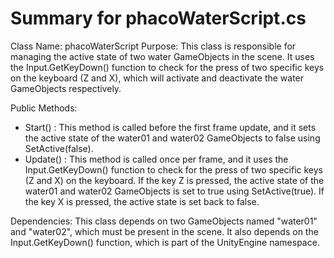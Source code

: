 # Summary for phacoWaterScript.cs


Class Name: phacoWaterScript
Purpose: This class is responsible for managing the active state of two water GameObjects in the scene. It uses the Input.GetKeyDown() function to check for the press of two specific keys on the keyboard (Z and X), which will activate and deactivate the water GameObjects respectively.

Public Methods:

* Start() : This method is called before the first frame update, and it sets the active state of the water01 and water02 GameObjects to false using SetActive(false).
* Update() : This method is called once per frame, and it uses the Input.GetKeyDown() function to check for the press of two specific keys (Z and X) on the keyboard. If the key Z is pressed, the active state of the water01 and water02 GameObjects is set to true using SetActive(true). If the key X is pressed, the active state is set back to false.

Dependencies: This class depends on two GameObjects named "water01" and "water02", which must be present in the scene. It also depends on the Input.GetKeyDown() function, which is part of the UnityEngine namespace.